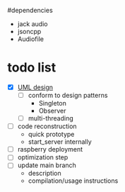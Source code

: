 #dependencies 
- jack audio
- jsoncpp
- Audiofile

# todo list
- [x] [UML design](piloop.drawio)
    - [ ] conform to design patterns
        - Singleton
        - Observer
    - [ ] multi-threading
- [ ] code reconstruction
    - quick prototype
    - start_server internally
- [ ] raspberry deployment
- [ ] optimization step
- [ ] update main branch
    - description
    - compilation/usage instructions
